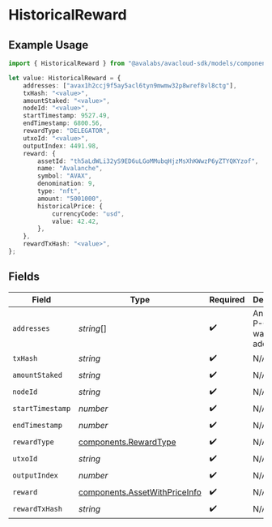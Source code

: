 # HistoricalReward

## Example Usage

```typescript
import { HistoricalReward } from "@avalabs/avacloud-sdk/models/components";

let value: HistoricalReward = {
    addresses: ["avax1h2ccj9f5ay5acl6tyn9mwmw32p8wref8vl8ctg"],
    txHash: "<value>",
    amountStaked: "<value>",
    nodeId: "<value>",
    startTimestamp: 9527.49,
    endTimestamp: 6800.56,
    rewardType: "DELEGATOR",
    utxoId: "<value>",
    outputIndex: 4491.98,
    reward: {
        assetId: "th5aLdWLi32yS9ED6uLGoMMubqHjzMsXhKWwzP6yZTYQKYzof",
        name: "Avalanche",
        symbol: "AVAX",
        denomination: 9,
        type: "nft",
        amount: "5001000",
        historicalPrice: {
            currencyCode: "usd",
            value: 42.42,
        },
    },
    rewardTxHash: "<value>",
};
```

## Fields

| Field                                                                          | Type                                                                           | Required                                                                       | Description                                                                    | Example                                                                        |
| ------------------------------------------------------------------------------ | ------------------------------------------------------------------------------ | ------------------------------------------------------------------------------ | ------------------------------------------------------------------------------ | ------------------------------------------------------------------------------ |
| `addresses`                                                                    | *string*[]                                                                     | :heavy_check_mark:                                                             | An array of P-Chain wallet addresses.                                          | [<br/>"avax1h2ccj9f5ay5acl6tyn9mwmw32p8wref8vl8ctg"<br/>]                      |
| `txHash`                                                                       | *string*                                                                       | :heavy_check_mark:                                                             | N/A                                                                            |                                                                                |
| `amountStaked`                                                                 | *string*                                                                       | :heavy_check_mark:                                                             | N/A                                                                            |                                                                                |
| `nodeId`                                                                       | *string*                                                                       | :heavy_check_mark:                                                             | N/A                                                                            |                                                                                |
| `startTimestamp`                                                               | *number*                                                                       | :heavy_check_mark:                                                             | N/A                                                                            |                                                                                |
| `endTimestamp`                                                                 | *number*                                                                       | :heavy_check_mark:                                                             | N/A                                                                            |                                                                                |
| `rewardType`                                                                   | [components.RewardType](../../models/components/rewardtype.md)                 | :heavy_check_mark:                                                             | N/A                                                                            |                                                                                |
| `utxoId`                                                                       | *string*                                                                       | :heavy_check_mark:                                                             | N/A                                                                            |                                                                                |
| `outputIndex`                                                                  | *number*                                                                       | :heavy_check_mark:                                                             | N/A                                                                            |                                                                                |
| `reward`                                                                       | [components.AssetWithPriceInfo](../../models/components/assetwithpriceinfo.md) | :heavy_check_mark:                                                             | N/A                                                                            |                                                                                |
| `rewardTxHash`                                                                 | *string*                                                                       | :heavy_check_mark:                                                             | N/A                                                                            |                                                                                |